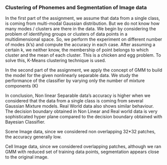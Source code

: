 ### Clustering of Phonemes and Segmentation of Image data

In the first part of the assignment, we assume that data from a single class, is coming from multi-modal
Gaussian distribution. But we do not know how many modes / clusters are there in the data. We
begin by considering the problem of identifying groups or clusters of data points in a
multidimensional space. So, we perform the experiment on different number of modes (k’s) and
compute the accuracy in each case.
After assuming a certain k, we neither know, the membership of point belongs to which cluster
and the mean of each cluster. This is a chicken and egg problem. To solve this, K-Means
clustering technique is used.

In the second part of the assignment, we apply the concept of GMM to build the model for the given nonlinearly
separable data. We study the performance of the classifier by varying only the number of mixture
components (K)

In conclusion, Non linear Separable data’s accuracy is higher when we considered that the data from a single
class is coming from several Gaussian Mixture models.
Real World data also shows similar behaviour.
The decision boundary obtained in Non Linear and Real world data is very sophisticated hyper
plane compared to the decision boundary obtained with Bayesian Classifier.

Scene Image data, since we considered non overlapping 32*32 patches, the accuracy generally
low. 

Cell Image data, since we considered overlapping patches, although we ran GMM with reduced
set of training data points, segmentation appears close to the original image.
